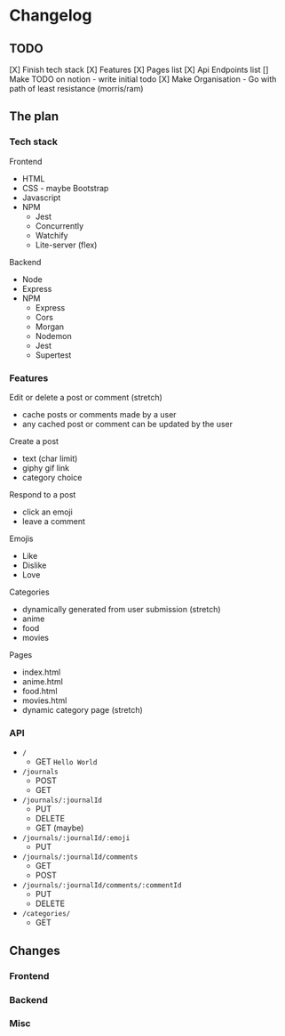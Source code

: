 # Changelog

## TODO

[X] Finish tech stack
[X] Features
[X] Pages list
[X] Api Endpoints list
[] Make TODO on notion - write initial todo
[X] Make Organisation - Go with path of least resistance (morris/ram)

## The plan

### Tech stack

Frontend

- HTML
- CSS - maybe Bootstrap
- Javascript
- NPM
  - Jest
  - Concurrently
  - Watchify
  - Lite-server (flex)

Backend

- Node
- Express
- NPM
  - Express
  - Cors
  - Morgan
  - Nodemon
  - Jest
  - Supertest

### Features

Edit or delete a post or comment (stretch)

- cache posts or comments made by a user
- any cached post or comment can be updated by the user

Create a post

- text (char limit)
- giphy gif link
- category choice

Respond to a post

- click an emoji
- leave a comment

Emojis

- Like
- Dislike
- Love

Categories

- dynamically generated from user submission (stretch)
- anime
- food
- movies

Pages

- index.html
- anime.html
- food.html
- movies.html
- dynamic category page (stretch)

### API

- `/`
  - GET `Hello World`
- `/journals`
  - POST
  - GET
- `/journals/:journalId`
  - PUT
  - DELETE
  - GET (maybe)
- `/journals/:journalId/:emoji`
  - PUT
- `/journals/:journalId/comments`
  - GET
  - POST
- `/journals/:journalId/comments/:commentId`
  - PUT
  - DELETE
- `/categories/`
  - GET

## Changes

### Frontend

### Backend

### Misc
